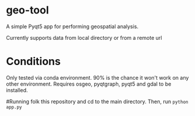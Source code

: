 # geo-tool
A simple Pyqt5 app for performing geospatial analysis.

Currently supports data from local directory or from a remote url

# Conditions
Only tested via conda environment. 90% is the chance it won't work on any other environment.
Requires osgeo, pyqtgraph, pyqt5 and gdal to be installed.

#Running
folk this repository and cd to the main directory.
Then, run `python app.py`
